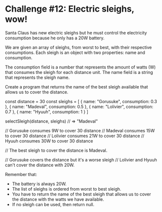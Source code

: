 # Challenge #12: Electric sleighs, wow!

Santa Claus has new electric sleighs but he must control the electricity consumption because he only has a 20W battery.

We are given an array of sleighs, from worst to best, with their respective consumptions. Each sleigh is an object with two properties: name and consumption.

The consumption field is a number that represents the amount of watts (W) that consumes the sleigh for each distance unit. The name field is a string that represents the sleigh name.

Create a program that returns the name of the best sleigh available that allows us to cover the distance.

  const distance = 30
  const sleighs = [
    { name: "Gorusuke", consumption: 0.3 },
    { name: "Madeval", consumption: 0.5 },
    { name: "Lolivier", consumption: 0.7 },
    { name: "Hyuuh", consumption: 1 }
  ]

  selectSleigh(distance, sleighs) // => "Madeval"

  // Gorusuke consumes 9W to cover 30 distance
  // Madeval consumes 15W to cover 30 distance
  // Lolivier consumes 21W to cover 30 distance
  // Hyuuh consumes 30W to cover 30 distance

  // The best sleigh to cover the distance is Madeval.

  // Gorusuke covers the distance but it's a worse sleigh
  // Lolivier and Hyuuh can't cover the distance with 20W.

Remember that:

- The battery is always 20W.
- The list of sleighs is ordered from worst to best sleigh.
- You have to return the name of the best sleigh that allows us to cover the distance with the watts we have available.
- If no sleigh can be used, then return null.